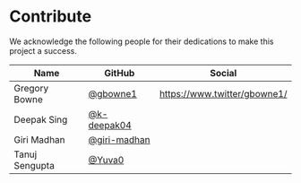 # Contribute

We acknowledge the following people for their dedications to make this project a success.

| Name | GitHub | Social |
|------|--------|--------|
| Gregory Bowne | [@gbowne1](https://github.com/gbowne1) | <https://www.twitter/gbowne1/> |
| Deepak Sing | [@k-deepak04](https://github.com/k-deepak04) |  |
| Giri Madhan | [@giri-madhan](https://github.com/giri-madhan) |  |
| Tanuj Sengupta | [@Yuva0](https://github.com/Yuva0) |  |
